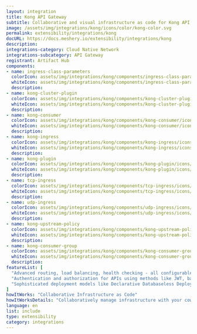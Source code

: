 ```yaml
---
layout: integration
title: Kong API Gateway
subtitle: Collaborative and visual infrastructure as code for Kong API Gateway
image: /assets/img/integrations/kong/icons/color/kong-color.svg
permalink: extensibility/integrations/kong
docURL: https://docs.meshery.io/extensibility/integrations/kong
description: 
integrations-category: Cloud Native Network
integrations-subcategory: API Gateway
registrant: Artifact Hub
components: 
- name: ingress-class-parameters
  colorIcon: assets/img/integrations/kong/components/ingress-class-parameters/icons/color/ingress-class-parameters-color.svg
  whiteIcon: assets/img/integrations/kong/components/ingress-class-parameters/icons/white/ingress-class-parameters-white.svg
  description: 
- name: kong-cluster-plugin
  colorIcon: assets/img/integrations/kong/components/kong-cluster-plugin/icons/color/kong-cluster-plugin-color.svg
  whiteIcon: assets/img/integrations/kong/components/kong-cluster-plugin/icons/white/kong-cluster-plugin-white.svg
  description: 
- name: kong-consumer
  colorIcon: assets/img/integrations/kong/components/kong-consumer/icons/color/kong-consumer-color.svg
  whiteIcon: assets/img/integrations/kong/components/kong-consumer/icons/white/kong-consumer-white.svg
  description: 
- name: kong-ingress
  colorIcon: assets/img/integrations/kong/components/kong-ingress/icons/color/kong-ingress-color.svg
  whiteIcon: assets/img/integrations/kong/components/kong-ingress/icons/white/kong-ingress-white.svg
  description: 
- name: kong-plugin
  colorIcon: assets/img/integrations/kong/components/kong-plugin/icons/color/kong-plugin-color.svg
  whiteIcon: assets/img/integrations/kong/components/kong-plugin/icons/white/kong-plugin-white.svg
  description: 
- name: tcp-ingress
  colorIcon: assets/img/integrations/kong/components/tcp-ingress/icons/color/tcp-ingress-color.svg
  whiteIcon: assets/img/integrations/kong/components/tcp-ingress/icons/white/tcp-ingress-white.svg
  description: 
- name: udp-ingress
  colorIcon: assets/img/integrations/kong/components/udp-ingress/icons/color/udp-ingress-color.svg
  whiteIcon: assets/img/integrations/kong/components/udp-ingress/icons/white/udp-ingress-white.svg
  description: 
- name: kong-upstream-policy
  colorIcon: assets/img/integrations/kong/components/kong-upstream-policy/icons/color/kong-upstream-policy-color.svg
  whiteIcon: assets/img/integrations/kong/components/kong-upstream-policy/icons/white/kong-upstream-policy-white.svg
  description: 
- name: kong-consumer-group
  colorIcon: assets/img/integrations/kong/components/kong-consumer-group/icons/color/kong-consumer-group-color.svg
  whiteIcon: assets/img/integrations/kong/components/kong-consumer-group/icons/white/kong-consumer-group-white.svg
  description: 
featureList: [
  "Advanced routing, load balancing, health checking - all configurable via a RESTful admin API or declarative configuration.",
  "Authentication and authorization for APIs using methods like JWT, basic auth, OAuth, ACLs and more.",
  "Sophisticated deployment models like Declarative Databaseless Deployment and Hybrid Deployment (control plane/data plane separation) without any vendor lock-in."
]
howItWorks: "Collaborative Infrastructure as Code"
howItWorksDetails: "Collaboratively manage infrastructure with your coworkers synchronously sharing the same designs."
language: en
list: include
type: extensibility
category: integrations
---
```

